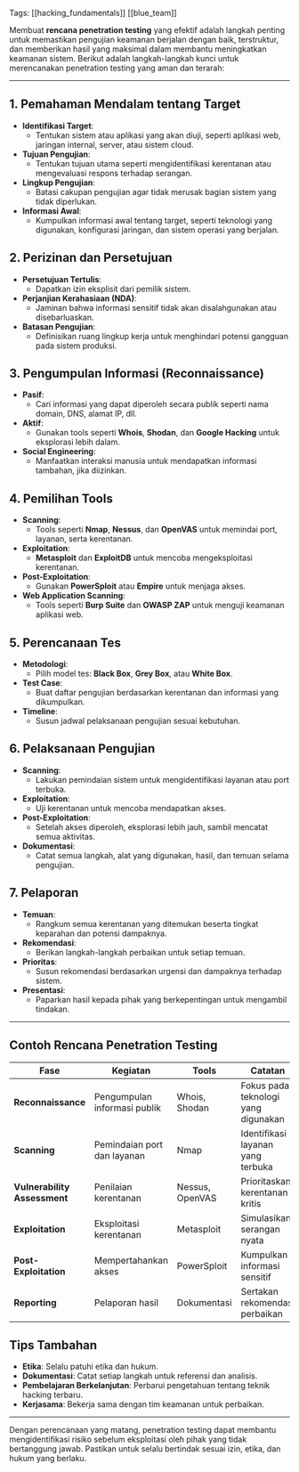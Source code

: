 Tags: [[hacking_fundamentals]] [[blue_team]]

Membuat **rencana penetration testing** yang efektif adalah langkah penting untuk memastikan pengujian keamanan berjalan dengan baik, terstruktur, dan memberikan hasil yang maksimal dalam membantu meningkatkan keamanan sistem. Berikut adalah langkah-langkah kunci untuk merencanakan penetration testing yang aman dan terarah:

---

## 1. Pemahaman Mendalam tentang Target

- **Identifikasi Target**:
    - Tentukan sistem atau aplikasi yang akan diuji, seperti aplikasi web, jaringan internal, server, atau sistem cloud.
- **Tujuan Pengujian**:
    - Tentukan tujuan utama seperti mengidentifikasi kerentanan atau mengevaluasi respons terhadap serangan.
- **Lingkup Pengujian**:
    - Batasi cakupan pengujian agar tidak merusak bagian sistem yang tidak diperlukan.
- **Informasi Awal**:
    - Kumpulkan informasi awal tentang target, seperti teknologi yang digunakan, konfigurasi jaringan, dan sistem operasi yang berjalan.

## 2. Perizinan dan Persetujuan

- **Persetujuan Tertulis**:
    - Dapatkan izin eksplisit dari pemilik sistem.
- **Perjanjian Kerahasiaan (NDA)**:
    - Jaminan bahwa informasi sensitif tidak akan disalahgunakan atau disebarluaskan.
- **Batasan Pengujian**:
    - Definisikan ruang lingkup kerja untuk menghindari potensi gangguan pada sistem produksi.

## 3. Pengumpulan Informasi (Reconnaissance)

- **Pasif**:
    - Cari informasi yang dapat diperoleh secara publik seperti nama domain, DNS, alamat IP, dll.
- **Aktif**:
    - Gunakan tools seperti **Whois**, **Shodan**, dan **Google Hacking** untuk eksplorasi lebih dalam.
- **Social Engineering**:
    - Manfaatkan interaksi manusia untuk mendapatkan informasi tambahan, jika diizinkan.

## 4. Pemilihan Tools

- **Scanning**:
    - Tools seperti **Nmap**, **Nessus**, dan **OpenVAS** untuk memindai port, layanan, serta kerentanan.
- **Exploitation**:
    - **Metasploit** dan **ExploitDB** untuk mencoba mengeksploitasi kerentanan.
- **Post-Exploitation**:
    - Gunakan **PowerSploit** atau **Empire** untuk menjaga akses.
- **Web Application Scanning**:
    - Tools seperti **Burp Suite** dan **OWASP ZAP** untuk menguji keamanan aplikasi web.

## 5. Perencanaan Tes

- **Metodologi**:
    - Pilih model tes: **Black Box**, **Grey Box**, atau **White Box**.
- **Test Case**:
    - Buat daftar pengujian berdasarkan kerentanan dan informasi yang dikumpulkan.
- **Timeline**:
    - Susun jadwal pelaksanaan pengujian sesuai kebutuhan.

## 6. Pelaksanaan Pengujian

- **Scanning**:
    - Lakukan pemindaian sistem untuk mengidentifikasi layanan atau port terbuka.
- **Exploitation**:
    - Uji kerentanan untuk mencoba mendapatkan akses.
- **Post-Exploitation**:
    - Setelah akses diperoleh, eksplorasi lebih jauh, sambil mencatat semua aktivitas.
- **Dokumentasi**:
    - Catat semua langkah, alat yang digunakan, hasil, dan temuan selama pengujian.

## 7. Pelaporan

- **Temuan**:
    - Rangkum semua kerentanan yang ditemukan beserta tingkat keparahan dan potensi dampaknya.
- **Rekomendasi**:
    - Berikan langkah-langkah perbaikan untuk setiap temuan.
- **Prioritas**:
    - Susun rekomendasi berdasarkan urgensi dan dampaknya terhadap sistem.
- **Presentasi**:
    - Paparkan hasil kepada pihak yang berkepentingan untuk mengambil tindakan.

---

## Contoh Rencana Penetration Testing

| **Fase**                     | **Kegiatan**                 | **Tools**       | **Catatan**                         |
| ---------------------------- | ---------------------------- | --------------- | ----------------------------------- |
| **Reconnaissance**           | Pengumpulan informasi publik | Whois, Shodan   | Fokus pada teknologi yang digunakan |
| **Scanning**                 | Pemindaian port dan layanan  | Nmap            | Identifikasi layanan yang terbuka   |
| **Vulnerability Assessment** | Penilaian kerentanan         | Nessus, OpenVAS | Prioritaskan kerentanan kritis      |
| **Exploitation**             | Eksploitasi kerentanan       | Metasploit      | Simulasikan serangan nyata          |
| **Post-Exploitation**        | Mempertahankan akses         | PowerSploit     | Kumpulkan informasi sensitif        |
| **Reporting**                | Pelaporan hasil              | Dokumentasi     | Sertakan rekomendasi perbaikan      |

## Tips Tambahan

- **Etika**: Selalu patuhi etika dan hukum.
- **Dokumentasi**: Catat setiap langkah untuk referensi dan analisis.
- **Pembelajaran Berkelanjutan**: Perbarui pengetahuan tentang teknik hacking terbaru.
- **Kerjasama**: Bekerja sama dengan tim keamanan untuk perbaikan.

---

Dengan perencanaan yang matang, penetration testing dapat membantu mengidentifikasi risiko sebelum eksploitasi oleh pihak yang tidak bertanggung jawab. Pastikan untuk selalu bertindak sesuai izin, etika, dan hukum yang berlaku.